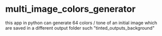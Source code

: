 # multi_image_colors_generator
this app in python can generate 64 colors / tone of an initial image which are saved in a different output folder such "tinted_outputs_background"
